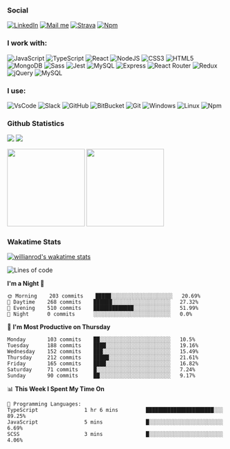 ### Social
[<img src="https://img.shields.io/badge/LinkedIn-0077B5?style=flat&logo=linkedin&logoColor=white" title="LinkedIn Profile" alt="LinkedIn" />](https://www.linkedin.com/in/jakub-wi%C5%9Bniewski-a9a49a198/)
[<img src="https://img.shields.io/badge/Gmail-D14836?style=flat&logo=gmail&logoColor=white" title="Mail me" alt="Mail me" />](mailto:jakub.r.wisniewski@gmail.com)
[<img src="https://img.shields.io/badge/Strava-fc5200?style=flat&logo=strava&logoColor=white" title="Strava Profile" alt="Strava" />](https://www.strava.com/athletes/wisnia)
[<img src="https://img.shields.io/badge/npm-CB3837?style=flat&logo=npm&logoColor=white" title="Npm Profile" alt="Npm" />](https://www.npmjs.com/~jkob)

### I work with:
<p>
<img title="JavaScript" alt="JavaScript" src="https://img.shields.io/badge/JavaScript-F7DF1E?style=flat&logo=javascript&logoColor=black" />
<img title="TypeScript" alt="TypeScript" src="https://img.shields.io/badge/TypeScript-007ACC?style=flat&logo=typescript&logoColor=white" />
<img title="React" alt="React" src="https://img.shields.io/badge/React-20232A?style=flat&logo=react&logoColor=61DAFB" />
<img title="NodeJS" alt="NodeJS" src="https://img.shields.io/badge/Node.js-43853D?style=flat&logo=node.js&logoColor=white" />
<img title="CSS3" alt="CSS3" src="https://img.shields.io/badge/CSS3-1572B6?style=flat&logo=css3&logoColor=white" />
<img title="HTML5" alt="HTML5" src="https://img.shields.io/badge/HTML5-E34F26?style=flat&logo=html5&logoColor=white" />
<img title="MongoDB" alt="MongoDB" src="https://img.shields.io/badge/MongoDB-4EA94B?style=flat&logo=mongodb&logoColor=white" />
<img title="Sass" alt="Sass" src="https://img.shields.io/badge/Sass-CC6699?style=flat&logo=sass&logoColor=white" />
<img title="Jest" alt="Jest" src="https://img.shields.io/badge/Jest-C21325?style=flat&logo=jest&logoColor=white" />
<img title="MySQL" alt="MySQL" src="https://img.shields.io/badge/MySQL-00000F?style=flat&logo=mysql&logoColor=white" />
<img title="Express" alt="Express" src="https://img.shields.io/badge/Express.js-404D59?style=flat&logo=express&logoColor=white" />
<img title="React Router" alt="React Router" src="https://img.shields.io/badge/React_Router-CA4245?style=flat&logo=react-router&logoColor=white" />
<img title="Redux" alt="Redux" src="https://img.shields.io/badge/Redux-593D88?style=flat&logo=redux&logoColor=white" />
<img title="jQuery" alt="jQuery" src="https://img.shields.io/badge/jQuery-0769AD?style=flat&logo=jquery&logoColor=white" />
<img title="MySQL" alt="MySQL" src="https://img.shields.io/badge/MySQL-00000F?style=flat&logo=mysql&logoColor=white" />
</p>

### I use:
<p>
<img title="VsCode" alt="VsCode" src="https://img.shields.io/badge/VS_Code-0078D4?style=flat&logo=visual%20studio%20code&logoColor=white" />
<img title="Slack" alt="Slack" src="https://img.shields.io/badge/Slack-4A154B?style=flat&logo=slack&logoColor=white" />
<img title="GitHub" alt="GitHub" src="https://img.shields.io/badge/GitHub-100000?style=flat&logo=github&logoColor=white" />
<img title="BitBucket" alt="BitBucket" src="https://img.shields.io/badge/Bitbucket-330F63?style=flat&logo=bitbucket&logoColor=white" />
<img title="Git" alt="Git" src="https://img.shields.io/badge/Git-F05032?style=flat&logo=git&logoColor=white" />
<img title="Windows" alt="Windows" src="https://img.shields.io/badge/Windows-0078D6?style=flat&logo=windows&logoColor=white" />
<img title="Linux" alt="Linux" src="https://img.shields.io/badge/Linux-FCC624?style=flat&logo=linux&logoColor=black" />
<img title="Npm" alt="Npm" src="https://img.shields.io/badge/npm-CB3837?style=flat&logo=npm&logoColor=white" />
</p>
  
### Github Statistics
<p>
  <img src="https://badges.pufler.dev/visits/jakubrwisniewski/jakubrwisniewski" />
  <img src="https://badges.pufler.dev/years/jakubrwisniewski" />
</p>
<p>
  <img height="180em" src="https://github-readme-stats.vercel.app/api?username=jakubrwisniewski&show_icons=true&custom_title=Users Stats&hide_border=true&&count_private=true&include_all_commits=true&bg_color=0d1117&text_color=FFF" />
  <img height="180em" src="https://github-readme-stats.vercel.app/api/top-langs/?username=jakubrwisniewski&show_icons=true&hide_border=true&layout=compact&langs_count=8&bg_color=0d1117&text_color=FFF"/>
</p>
  
### Wakatime Stats
[![willianrod's wakatime stats](https://github-readme-stats.vercel.app/api/wakatime?username=jkob&hide_title=true&bg_color=0d1117&text_color=FFF&hide_border=true)](https://github.com/anuraghazra/github-readme-stats)

<!--START_SECTION:waka-->
![Lines of code](https://img.shields.io/badge/From%20Hello%20World%20I%27ve%20Written-441315%20lines%20of%20code-blue)

**I'm a Night 🦉** 

```text
🌞 Morning    203 commits    █████░░░░░░░░░░░░░░░░░░░░   20.69% 
🌆 Daytime    268 commits    ██████░░░░░░░░░░░░░░░░░░░   27.32% 
🌃 Evening    510 commits    █████████████░░░░░░░░░░░░   51.99% 
🌙 Night      0 commits      ░░░░░░░░░░░░░░░░░░░░░░░░░   0.0%

```
📅 **I'm Most Productive on Thursday** 

```text
Monday       103 commits    ██░░░░░░░░░░░░░░░░░░░░░░░   10.5% 
Tuesday      188 commits    ████░░░░░░░░░░░░░░░░░░░░░   19.16% 
Wednesday    152 commits    ███░░░░░░░░░░░░░░░░░░░░░░   15.49% 
Thursday     212 commits    █████░░░░░░░░░░░░░░░░░░░░   21.61% 
Friday       165 commits    ████░░░░░░░░░░░░░░░░░░░░░   16.82% 
Saturday     71 commits     █░░░░░░░░░░░░░░░░░░░░░░░░   7.24% 
Sunday       90 commits     ██░░░░░░░░░░░░░░░░░░░░░░░   9.17%

```


📊 **This Week I Spent My Time On** 

```text
💬 Programming Languages: 
TypeScript               1 hr 6 mins         ██████████████████████░░░   89.25% 
JavaScript               5 mins              █░░░░░░░░░░░░░░░░░░░░░░░░   6.69% 
SCSS                     3 mins              █░░░░░░░░░░░░░░░░░░░░░░░░   4.06%

```


<!--END_SECTION:waka-->
